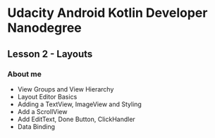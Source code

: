 # Udacity Android Kotlin Developer Nanodegree
## Lesson 2 - Layouts
### About me
- View Groups and View Hierarchy
- Layout Editor Basics
- Adding a TextView, ImageView and Styling
- Add a ScrollView
- Add EditText, Done Button, ClickHandler
- Data Binding
